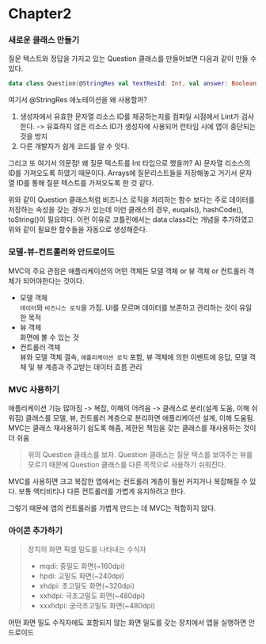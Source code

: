 # Chapter2 

### 새로운 클래스 만들기 
질문 텍스트와 정답을 가지고 있는 Question 클래스를 만들어보면 다음과 같이 만들 수 있다.

``` Kotlin
data class Question(@StringRes val textResId: Int, val answer: Boolean)
```

여기서 @StringRes 애노테이션을 왜 사용할까?
1. 생성자에서 유효한 문자열 리소스 ID를 제공하는지를 컴파일 시점에서 Lint가 검사한다. -> 유효하지 않은 리소스 ID가 생성자에 사용되어 런타임 시에 앱이 중단되는 것을 방지
2. 다른 개발자가 쉽게 코드를 알 수 잇다.


그리고 또 여기서 의문점!
왜 질문 텍스트를 Int 타입으로 했을까? A) 문자열 리소스의 ID를 가져오도록 하였기 때문이다. Arrays에 질문리스트들을 저장해놓고 거기서 문자열 ID를 통해 질문 텍스트를 가져오도록 한 것 같다.

위와 같이 Question 클래스처럼 비즈니스 로직을 처리하는 함수 보다는 주로 데이터를 저장하는 속성을 갖는 경우가 있는데 이런 클래스의 경우, euqals(), hashCode(), toString()이 필요하다.
이런 이유로 코틀린에서는 data class라는 개념을 추가하였고 위와 같이 필요한 함수들을 자동으로 생성해준다.


### 모델-뷰-컨트롤러와 안드로이드
MVC의 주요 관점은 애플리케이션의 어떤 객체든 모델 객체 or 뷰 객체 or 컨트롤러 객체가 되어야한다는 것이다.

- 모델 객체 <br/>
  `데이터`와 `비즈니스 로직`을 가짐. UI를 모르며 데이터를 보존하고 관리하는 것이 유일한 목적
- 뷰 객체 <br/>
  화면에 볼 수 있는 것
- 컨트롤러 객체 <br/>
  뷰와 모델 객체 결속, `애플리케이션 로직` 포함, 뷰 객체에 의한 이벤트에 응답, 모델 객체 및 뷰 계층과 주고받는 데이터 흐름 관리


### MVC 사용하기
애플리케이션 기능 많아짐 -> 복잡, 이해의 어려움 -> 클래스로 분리(설계 도움, 이해 쉬워짐)
클래스를 모델, 뷰, 컨트롤러 계층으로 분리하면 애플리케이션 설계, 이해 도움됨.
MVC는 클래스 재사용하기 쉽도록 해줌, 제한된 책임을 갖는 클래스를 재사용하는 것이 더 쉬움 
> 위의 Question 클래스를 보자. Question 클래스는 질문 텍스를 보여주는 뷰를 모르기 때문에 Question 클래스를 다른 목적으로 사용하기 쉬워진다.

MVC를 사용하면 크고 복잡한 앱에서는 컨트롤러 계층이 훨씬 커지거나 복잡해질 수 있다. 보통 액티비티나 다른 컨트롤러를 가볍게 유지하려고 한다.

그렇기 때문에 앱의 컨트롤러를 가볍게 만드는 데 MVC는 적합하지 않다.

### 아이콘 추가하기

> 장치의 화면 픽셀 밀도를 나타내는 수식자
> - mqdi: 중밀도 화면(~160dpi)
> - hpdi: 고밀도 화면(~240dpi)
> - xhdpi: 초고밀도 화면(~320dpi)
> - xxhdpi: 극초고밀도 화면(~480dpi)
> - xxxhdpi: 궁극초고밀도 화면(~480dpi)

어떤 화면 밀도 수직자에도 포함되지 않는 화면 밀도를 갖는 장치에서 앱을 실행하면 안드로이드 








